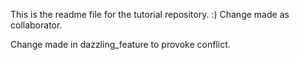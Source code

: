 This is the readme file for the tutorial repository. :)
Change made as collaborator.

Change made in dazzling_feature to provoke conflict.
